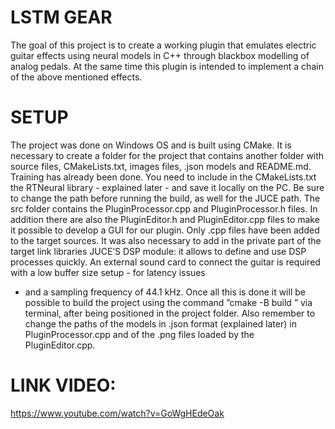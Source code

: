 # LSTM GEAR
The goal of this project is to create a working plugin that emulates electric guitar effects using neural models in C++ through blackbox modelling of analog pedals. At the same time this plugin is intended to implement a chain of the above mentioned effects.

# SETUP
The project was done on Windows OS and is built using CMake. It is necessary to create a folder
for the project that contains another folder with source files, CMakeLists.txt, images files,
.json models and README.md. Training has already been done. You need to include in the
CMakeLists.txt the RTNeural library - explained later - and save it locally on the PC. Be sure to change
the path before running the build, as well for the JUCE path.
The src folder contains the PluginProcessor.cpp and PluginProcessor.h files. In addition there are also
the PluginEditor.h and PluginEditor.cpp files to make it possible to develop a GUI for our plugin. Only
.cpp files have been added to the target sources. It was also necessary to add in the private part of the
target link libraries JUCE’S DSP module: it allows to define and use DSP processes quickly.
An external sound card to connect the guitar is required with a low buffer size setup - for latency issues
- and a sampling frequency of 44.1 kHz. Once all this is done it will be possible to build the project
using the command ”cmake -B build ” via terminal, after being positioned in the project folder. Also
remember to change the paths of the models in .json format (explained later) in PluginProcessor.cpp
and of the .png files loaded by the PluginEditor.cpp.

# LINK VIDEO:
https://www.youtube.com/watch?v=GoWgHEdeOak

